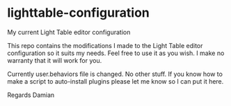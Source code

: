 # lighttable-configuration
My current Light Table editor configuration

This repo contains the modifications I made to the Light Table editor configuration so it suits my needs.
Feel free to use it as you wish. I make no warranty that it will work for you.

Currently user.behaviors file is changed. No other stuff. If you know how to make a script to auto-install
plugins please let me know so I can put it here.

Regards
Damian
